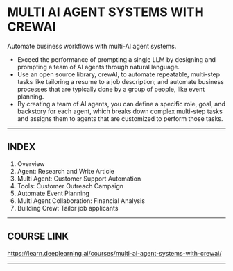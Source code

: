 # MULTI AI AGENT SYSTEMS WITH CREWAI

Automate business workflows with multi-AI agent systems.

- Exceed the performance of prompting a single LLM by designing and prompting a team of AI agents through natural language.
- Use an open source library, crewAI, to automate repeatable, multi-step tasks like tailoring a resume to a job description; and automate business processes that are typically done by a group of people, like event planning.
- By creating a team of AI agents, you can define a specific role, goal, and backstory for each agent, which breaks down complex multi-step tasks and assigns them to agents that are customized to perform those tasks.

---

## INDEX

1. Overview
2. Agent: Research and Write Article
3. Multi Agent: Customer Support Automation
4. Tools: Customer Outreach Campaign
5. Automate Event Planning
6. Multi Agent Collaboration: Financial Analysis
7. Building Crew: Tailor job applicants

---

## COURSE LINK

<https://learn.deeplearning.ai/courses/multi-ai-agent-systems-with-crewai/>

---
